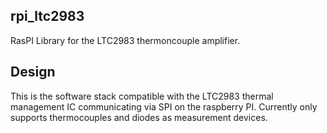 ## rpi_ltc2983
RasPI Library for the LTC2983 thermoncouple amplifier.

## Design
This is the software stack compatible with the LTC2983 thermal management IC communicating via SPI on the raspberry PI. Currently only supports thermocouples and diodes as measurement devices.


